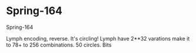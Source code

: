 # Spring-164
Spring-164

Lymph encoding, reverse.
It's circling! 
Lymph have 2**32 varations make it to 78+ to 256 combinations. 50 circles.
Bits
